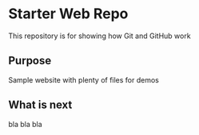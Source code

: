 # Starter Web Repo

This repository is for showing how Git and GitHub work

## Purpose

Sample website with plenty of files for demos

## What is next

bla bla bla
